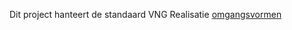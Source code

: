 Dit project hanteert de standaard VNG Realisatie [omgangsvormen](https://github.com/VNG-Realisatie/API-Kennisbank/blob/master/CODE_OF_CONDUCT.md)
